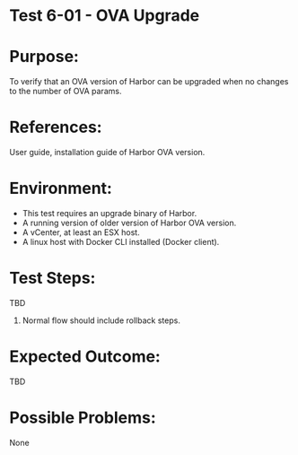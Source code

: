 Test 6-01 - OVA Upgrade 
=======

# Purpose:

To verify that an OVA version of Harbor can be upgraded when no changes to the number of OVA params.

# References:
User guide, installation guide of Harbor OVA version.

# Environment:
* This test requires an upgrade binary of Harbor.
* A running version of older version of Harbor OVA version.
* A vCenter, at least an ESX host.
* A linux host with Docker CLI installed (Docker client).

# Test Steps:

TBD  

1. Normal flow should include rollback steps.


# Expected Outcome:

TBD

# Possible Problems:
None